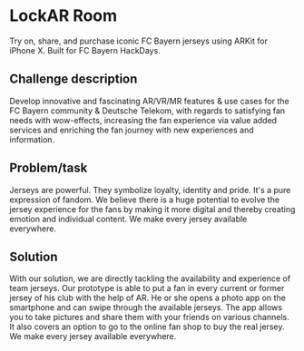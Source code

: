 # LockAR Room

Try on, share, and purchase iconic FC Bayern jerseys using ARKit for iPhone X. Built for FC Bayern HackDays.

## Challenge description

Develop innovative and fascinating AR/VR/MR features & use cases for the FC Bayern community & Deutsche Telekom, with regards to satisfying fan needs with wow-effects, increasing the fan experience via value added services and enriching the fan journey with new experiences and information.

## Problem/task

Jerseys are powerful. They symbolize loyalty, identity and pride. It's a pure expression of fandom. We believe there is a huge potential to evolve the jersey experience for the fans by making it more digital and thereby creating emotion and individual content. We make every jersey available everywhere.

## Solution

With our solution, we are directly tackling the availability and experience of team jerseys. Our prototype is able to put a fan in every current or former jersey of his club with the help of AR. He or she opens a photo app on the smartphone and can swipe through the available jerseys. The app allows you to take pictures and share them with your friends on various channels. It also covers an option to go to the online fan shop to buy the real jersey. We make every jersey available everywhere.